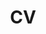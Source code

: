 ---
layout: default
permalink: /cv/
title: CV
nav: true
nav_order: 2
redirect_to: https://djaramilloc.github.io/assets/pdf/resume.pdf
---
